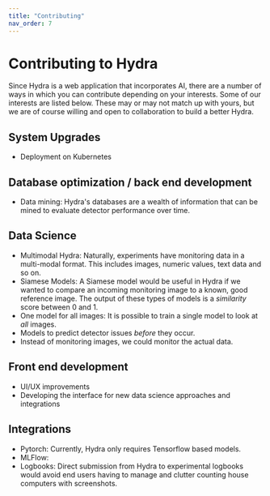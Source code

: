 ```yaml
---
title: "Contributing"
nav_order: 7
---
```


# Contributing to Hydra

Since Hydra is a web application that incorporates AI, there are a number of ways in which you can contribute depending on your interests. Some of our interests are listed below. These may or may not match up with yours, but we are of course willing and open to collaboration to build a better Hydra. 

## System Upgrades
* Deployment on Kubernetes

## Database optimization / back end development
* Data mining: Hydra's databases are a wealth of information that can be mined to evaluate detector performance over time. 

## Data Science
 * Multimodal Hydra: Naturally, experiments have monitoring data in a multi-modal format. This includes images, numeric values, text data and so on. 
 * Siamese Models: A Siamese model would be useful in Hydra if we wanted to compare an incoming monitoring image to a known, good reference image. The output of these types of models is a *similarity* score between 0 and 1. 
 * One model for all images: It is possible to train a single model to look at *all* images. 
 * Models to predict detector issues *before* they occur. 
 * Instead of monitoring images, we could monitor the actual data. 


## Front end development
* UI/UX improvements
* Developing the interface for new data science approaches and integrations

## Integrations
* Pytorch: Currently, Hydra only requires Tensorflow based models.
* MLFlow:
* Logbooks: Direct submission from Hydra to experimental logbooks would avoid end users having to manage and clutter counting house computers with screenshots.

